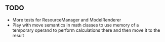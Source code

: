 ## TODO
* More tests for ResourceManager and ModelRenderer
* Play with move semantics in math classes to use memory of a temporary operand to perform calculations there and then move it to the result
